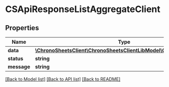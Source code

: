 # CSApiResponseListAggregateClient

## Properties
Name | Type | Description | Notes
------------ | ------------- | ------------- | -------------
**data** | [**\ChronoSheetsClient\ChronoSheetsClientLibModel\CSAggregateClient[]**](CSAggregateClient.md) |  | [optional] 
**status** | **string** |  | [optional] 
**message** | **string** |  | [optional] 

[[Back to Model list]](../README.md#documentation-for-models) [[Back to API list]](../README.md#documentation-for-api-endpoints) [[Back to README]](../README.md)


